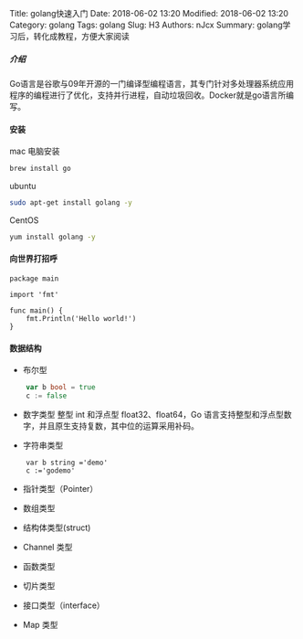 Title: golang快速入门
Date: 2018-06-02 13:20
Modified: 2018-06-02 13:20
Category: golang
Tags: golang
Slug: H3
Authors: nJcx
Summary: golang学习后，转化成教程，方便大家阅读

##### 介绍

Go语言是谷歌与09年开源的一门编译型编程语言，其专门针对多处理器系统应用程序的编程进行了优化，支持并行进程，自动垃圾回收。Docker就是go语言所编写。


#### 安装
mac 电脑安装

```bash
brew install go
```
ubuntu

```bash
sudo apt-get install golang -y

```
CentOS 

```bash
yum install golang -y

```

#### 向世界打招呼


```golang
package main 

import 'fmt'

func main() {
    fmt.Println('Hello world!')
}
```
####  数据结构


- 布尔型

```go
    var b bool = true
    c := false
```
- 数字类型
整型 int 和浮点型 float32、float64，Go 语言支持整型和浮点型数字，并且原生支持复数，其中位的运算采用补码。

- 字符串类型

```golang
    var b string ='demo'
    c :='godemo'
```

- 指针类型（Pointer）

- 数组类型

- 结构体类型(struct)

- Channel 类型

- 函数类型

- 切片类型

- 接口类型（interface）

- Map 类型

